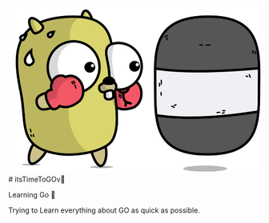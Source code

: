 <div align="center">
    <img src="https://github.com/AlbertSolomon/itsTimeToGO/blob/main/gochaos/assets/goooo.gif" alt="go thingii">
</div>
# itsTimeToGOv💨

Learning Go 💨

Trying to Learn everything about GO as quick as possible.
